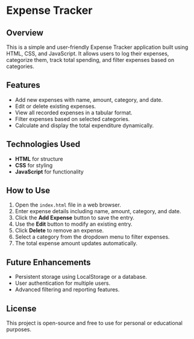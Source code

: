 # Expense Tracker

## Overview
This is a simple and user-friendly Expense Tracker application built using HTML, CSS, and JavaScript. It allows users to log their expenses, categorize them, track total spending, and filter expenses based on categories.

## Features
- Add new expenses with name, amount, category, and date.
- Edit or delete existing expenses.
- View all recorded expenses in a tabular format.
- Filter expenses based on selected categories.
- Calculate and display the total expenditure dynamically.

## Technologies Used
- **HTML** for structure
- **CSS** for styling
- **JavaScript** for functionality

## How to Use
1. Open the `index.html` file in a web browser.
2. Enter expense details including name, amount, category, and date.
3. Click the **Add Expense** button to save the entry.
4. Use the **Edit** button to modify an existing entry.
5. Click **Delete** to remove an expense.
6. Select a category from the dropdown menu to filter expenses.
7. The total expense amount updates automatically.

## Future Enhancements
- Persistent storage using LocalStorage or a database.
- User authentication for multiple users.
- Advanced filtering and reporting features.

## License
This project is open-source and free to use for personal or educational purposes.
